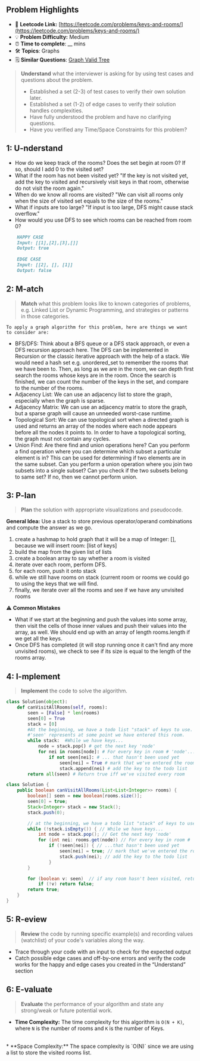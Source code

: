 ## Problem Highlights

* 🔗 **Leetcode Link:** [https://leetcode.com/problems/keys-and-rooms/](https://leetcode.com/problems/keys-and-rooms/)
* 💡 **Problem Difficulty:** Medium
* ⏰ **Time to complete**: __ mins
* 🛠️ **Topics**: Graphs
* 🗒️ **Similar Questions**: [ Graph Valid Tree](https://leetcode.com/problems/graph-valid-tree)

> **Understand** what the interviewer is asking for by using test cases and questions about the problem.
> 
> - Established a set (2-3) of test cases to verify their own solution later.
> - Established a set (1-2) of edge cases to verify their solution handles complexities.
> - Have fully understood the problem and have no clarifying questions.
> - Have you verified any Time/Space Constraints for this problem?

## 1: U-nderstand

- How do we keep track of the rooms? Does the set begin at room 0? If so, should I add 0 to the visited set?
- What if the room has not been visited yet? "If the key is not visited yet, add the key to visited and recursively visit keys in that room, otherwise do not visit the room again."
- When do we know all rooms are visited? "We can visit all rooms only when the size of visited set equals to the size of the rooms."
- What if inputs are too large? "If input is too large, DFS might cause stack overflow."
- How would you use DFS to see which rooms can be reached from room 0?
    
```markdown
    HAPPY CASE
    Input: [[1],[2],[3],[]]
    Output:	true
    
    EDGE CASE 
    Input: [[2], [], [1]]
    Output: false
```
    
## 2: M-atch

> **Match** what this problem looks like to known categories of problems, e.g. Linked List or Dynamic Programming, and strategies or patterns in those categories.
    
    To apply a graph algorithm for this problem, here are things we want to consider are:
    
- BFS/DFS: Think about a BFS queue or a DFS stack approach, or even a DFS recursion approach here. The DFS can be implemented in Recursion or the classic iterative approach with the help of a stack. We would need a hash set e.g. unordered_set to remember the rooms that we have been to. Then, as long as we are in the room, we can depth first search the rooms whose keys are in the room. Once the search is finished, we can count the number of the keys in the set, and compare to the number of the rooms.
- Adjacency List: We can use an adjacency list to store the graph, especially when the graph is sparse.
- Adjacency Matrix: We can use an adjacency matrix to store the graph, but a sparse graph will cause an unneeded worst-case runtime.
- Topological Sort: We can use topological sort when a directed graph is used and returns an array of the nodes where each node appears before all the nodes it points to. In order to have a topological sorting, the graph must not contain any cycles.
- Union Find: Are there find and union operations here? Can you perform a find operation where you can determine which subset a particular element is in? This can be used for determining if two elements are in the same subset. Can you perform a union operation where you join two subsets into a single subset? Can you check if the two subsets belong to same set? If no, then we cannot perform union. 

## 3: P-lan

> **Plan** the solution with appropriate visualizations and pseudocode.
    
**General Idea:** Use a stack to store previous operator/operand combinations and compute the answer as we go.
    
1. create a hashmap to hold graph that it will be a map of Integer: [], because we will insert room: [list of keys]
2. build the map from the given list of lists
3. create a boolean array to say whether a room is visited
4. iterate over each room, perform DFS.
5. for each room, push it onto stack
6. while we still have rooms on stack (current room or rooms we could go to using the keys that we will find.
7. finally, we iterate over all the rooms and see if we have any unvisited rooms

    
⚠️ **Common Mistakes**

* What if we start at the beginning and push the values into some array, then visit the cells of those inner values and push their values into the array, as well. We should end up with an array of length rooms.length if we get all the keys.
* Once DFS has completed (it will stop running once it can't find any more unvisited rooms), we check to see if its size is equal to the length of the rooms array.

## 4: I-mplement

> **Implement** the code to solve the algorithm.
    
```python
class Solution(object):
    def canVisitAllRooms(self, rooms):
        seen = [False] * len(rooms)
        seen[0] = True
        stack = [0]
        #At the beginning, we have a todo list "stack" of keys to use.
        #'seen' represents at some point we have entered this room.
        while stack:  #While we have keys...
            node = stack.pop() # get the next key 'node'
            for nei in rooms[node]: # For every key in room # 'node'...
                if not seen[nei]: # ... that hasn't been used yet
                    seen[nei] = True # mark that we've entered the room
                    stack.append(nei) # add the key to the todo list
        return all(seen) # Return true iff we've visited every room
```
    
```java
class Solution {
    public boolean canVisitAllRooms(List<List<Integer>> rooms) {
        boolean[] seen = new boolean[rooms.size()];
        seen[0] = true;
        Stack<Integer> stack = new Stack();
        stack.push(0);

        // at the beginning, we have a todo list "stack" of keys to use.
        while (!stack.isEmpty()) { // While we have keys...
            int node = stack.pop(); // Get the next key 'node'
            for (int nei: rooms.get(node)) // For every key in room # 'node'...
                if (!seen[nei]) { // ...that hasn't been used yet
                    seen[nei] = true; // mark that we've entered the room
                    stack.push(nei); // add the key to the todo list
                }
        }

        for (boolean v: seen)  // if any room hasn't been visited, return false
            if (!v) return false;
        return true;
    }
}
```
    
## 5: R-eview
    
> **Review** the code by running specific example(s) and recording values (watchlist) of your code's variables along the way.

- Trace through your code with an input to check for the expected output
- Catch possible edge cases and off-by-one errors and verify the code works for the happy and edge cases you created in the “Understand” section

    
## 6: E-valuate

> **Evaluate** the performance of your algorithm and state any strong/weak or future potential work.

* **Time Complexity:** The time complexity for this algorithm is `O(N + K)`, where `N` is the number of rooms and `K` is the number of Keys.
<br>
* **Space Complexity:** The space complexity is `O(N)` since we are using a list to store the visited rooms list.